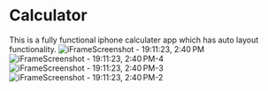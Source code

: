 # Calculator
This is a fully functional iphone calculater app which has auto layout functionality.
![iFrameScreenshot - 19:11:23, 2:40 PM](https://github.com/VeerjyotSingh/Calculator/assets/103166939/75277fc9-2274-427b-848f-78ad2ae4e901)
![iFrameScreenshot - 19:11:23, 2:40 PM-4](https://github.com/VeerjyotSingh/Calculator/assets/103166939/2447c013-1fe8-4b5a-b0f4-05115fc6d5b1)
![iFrameScreenshot - 19:11:23, 2:40 PM-3](https://github.com/VeerjyotSingh/Calculator/assets/103166939/14f5d33a-98c3-4fbe-9ca9-6933f6eb9457)
![iFrameScreenshot - 19:11:23, 2:40 PM-2](https://github.com/VeerjyotSingh/Calculator/assets/103166939/6e073fc4-56f4-4226-9f7c-3bf9ea5c83cd)
